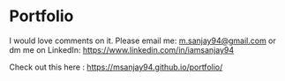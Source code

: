 # Portfolio

I would love comments on it. Please email me: m.sanjay94@gmail.com or 
                           dm me on LinkedIn: https://www.linkedin.com/in/iamsanjay94

Check out this here : https://msanjay94.github.io/portfolio/
